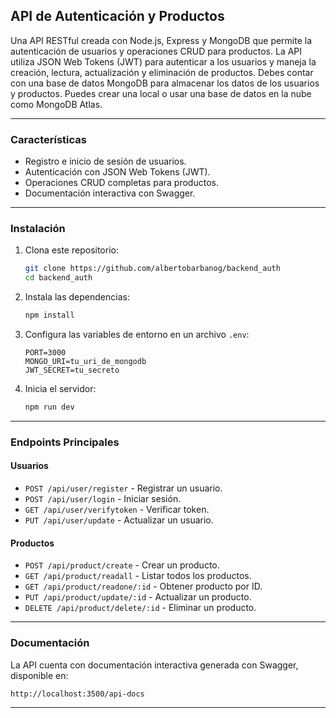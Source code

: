 ## **API de Autenticación y Productos**

Una API RESTful creada con Node.js, Express y MongoDB que permite la autenticación de usuarios y operaciones CRUD para productos. La API utiliza JSON Web Tokens (JWT) para autenticar a los usuarios y maneja la creación, lectura, actualización y eliminación de productos. Debes contar con una base de datos MongoDB para almacenar los datos de los usuarios y productos. Puedes crear una local o usar una base de datos en la nube como MongoDB Atlas.

---

### **Características**

- Registro e inicio de sesión de usuarios.
- Autenticación con JSON Web Tokens (JWT).
- Operaciones CRUD completas para productos.
- Documentación interactiva con Swagger.

---

### **Instalación**

1. Clona este repositorio:

   ```bash
   git clone https://github.com/albertobarbanog/backend_auth
   cd backend_auth
   ```

2. Instala las dependencias:

   ```bash
   npm install
   ```

3. Configura las variables de entorno en un archivo `.env`:

   ```env
   PORT=3000
   MONGO_URI=tu_uri_de_mongodb
   JWT_SECRET=tu_secreto
   ```

4. Inicia el servidor:
   ```bash
   npm run dev
   ```

---

### **Endpoints Principales**

#### **Usuarios**

- `POST /api/user/register` - Registrar un usuario.
- `POST /api/user/login` - Iniciar sesión.
- `GET /api/user/verifytoken` - Verificar token.
- `PUT /api/user/update` - Actualizar un usuario.

#### **Productos**

- `POST /api/product/create` - Crear un producto.
- `GET /api/product/readall` - Listar todos los productos.
- `GET /api/product/readone/:id` - Obtener producto por ID.
- `PUT /api/product/update/:id` - Actualizar un producto.
- `DELETE /api/product/delete/:id` - Eliminar un producto.

---

### **Documentación**

La API cuenta con documentación interactiva generada con Swagger, disponible en:

```
http://localhost:3500/api-docs
```

---
